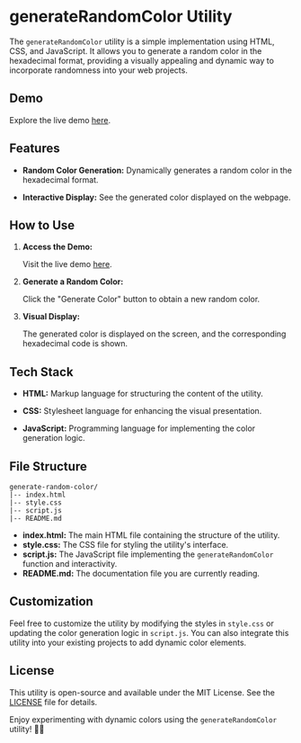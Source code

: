 # generateRandomColor Utility

The `generateRandomColor` utility is a simple implementation using HTML, CSS, and JavaScript. It allows you to generate a random color in the hexadecimal format, providing a visually appealing and dynamic way to incorporate randomness into your web projects.

## Demo

Explore the live demo [here](https://gh-rishii78.github.io/generateRandomColor/).

## Features

- **Random Color Generation:** Dynamically generates a random color in the hexadecimal format.
  
- **Interactive Display:** See the generated color displayed on the webpage.

## How to Use

1. **Access the Demo:**

   Visit the live demo [here](https://gh-rishii78.github.io/generateRandomColor/).

2. **Generate a Random Color:**

   Click the "Generate Color" button to obtain a new random color.

3. **Visual Display:**

   The generated color is displayed on the screen, and the corresponding hexadecimal code is shown.

## Tech Stack

- **HTML:** Markup language for structuring the content of the utility.
  
- **CSS:** Stylesheet language for enhancing the visual presentation.

- **JavaScript:** Programming language for implementing the color generation logic.

## File Structure

```plaintext
generate-random-color/
|-- index.html
|-- style.css
|-- script.js
|-- README.md
```

- **index.html:** The main HTML file containing the structure of the utility.
- **style.css:** The CSS file for styling the utility's interface.
- **script.js:** The JavaScript file implementing the `generateRandomColor` function and interactivity.
- **README.md:** The documentation file you are currently reading.

## Customization

Feel free to customize the utility by modifying the styles in `style.css` or updating the color generation logic in `script.js`. You can also integrate this utility into your existing projects to add dynamic color elements.

## License

This utility is open-source and available under the MIT License. See the [LICENSE](LICENSE) file for details.

Enjoy experimenting with dynamic colors using the `generateRandomColor` utility! 🌈🎨
